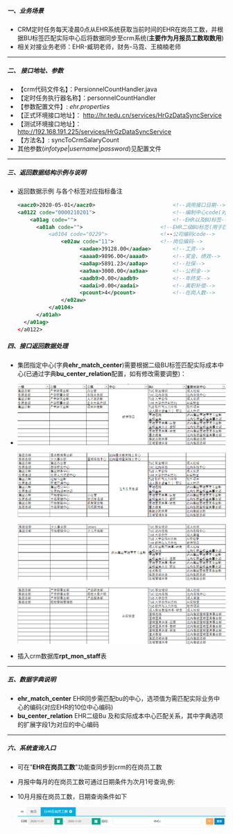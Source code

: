 

#####  一、业务场景

- CRM定时任务每天凌晨0点从EHR系统获取当前时间的EHR在岗员工数，并根据BU标签匹配实际中心后将数据同步至crm系统(**主要作为月报员工数取数用**)
- 相关对接业务老师：EHR-臧玥老师，财务-马霓、王楠楠老师

----

##### 二、 接口地址、参数

- 【crm代码文件名】：PersionnelCountHandler.java
- 【定时任务执行器名称】：personnelCountHandler
- 【参数配置文件】:  *ehr.properties*
- 【正式环境接口地址】： http://hr.tedu.cn/services/HrGzDataSyncService
- 【测试环境接口地址】： http://192.168.191.225/services/HrGzDataSyncService
- 【方法名】:  syncToCrmSalaryCount
- 其他参数(*infotype*|*username*|*password*)见配置文件

----

##### 三、返回数据结构示例与说明

- 返回数据示例 与各个标签对应指标备注

  ``` xml
  <aacz0>2020-05-01</aacz0> 						<!--调用接口日期-->
  <a0122 code="0000210201"> 						<!--编制中心code(对应crm中的中心编码)-->
      <a01ag code="">								<!--EHR以及BU标签-->
  	    <a01ah code="">							<!--EHR二级BU标签(用于匹配实际中心)
  			<a0104 code="0229">					<!--公司编码code-->
  			    <e02aw code="11">				<!--岗位编码-->
                      <aadae>39128.00</aadae>		<!--工资-->
                      <aaaa0>9896.00</aaaa0>		<!--奖金、绩效-->
                      <aa8ap>5891.23</aa8ap>		<!--社保-->
                      <aa9aa>3000.00</aa9aa>		<!--公积金-->
                      <aadb9>0.00</aadb9>			<!--年终奖-->
                      <aadai>0.00</aadai>			<!--离职补偿-->
                      <pcount>4</pcount>			<!--在岗人数-->
  				</e02aw>
  			</a0104>
  		</a01ah>
  	</a01ag>
  </a0122>
  ```


##### 四、接口返回数据处理

- 集团指定中心(字典**ehr_match_center**)需要根据二级BU标签匹配实际成本中心(已通过字典**bu_center_relation**配置，如有修改需要调整)：

- ![软件项目](..\文档附件\bu\软件项目.png)

  ![总部线上中心](..\文档附件\bu\总部线上中心.png)

  ![童程童美事业部](..\文档附件\bu\童程童美事业部.png)

  ![AI实验室](..\文档附件\bu\AI实验室.png)

- 插入crm数据库**rpt_mon_staff**表

----

##### 五、数据字典说明

- **ehr_match_center** EHR同步需匹配bu的中心，选项值为需匹配实际业务中心的编码(对应EHR的10位中心编码)
- **bu_center_relation** EHR二级Bu 及和实际成本中心匹配关系，其中字典选项的扩展字段1为对应的中心编码

----

##### 六、系统查询入口

- 可在"**EHR在岗员工数**"功能查同步到crm的在岗员工数

- 月报中每月的在岗员工数可通过日期条件为次月1号查询,例:

- 10月月报在岗员工数，日期查询条件如下

  <img src="..\文档附件\cutImages\在岗员工数.png" alt="在岗员工数" style="zoom:150%;" />

​    


